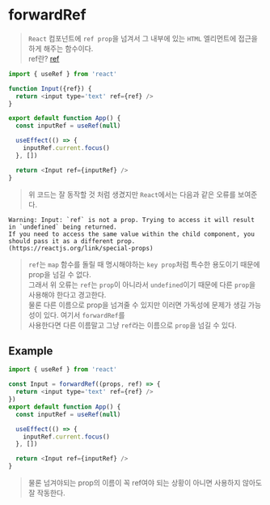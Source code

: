 # forwardRef
> `React` 컴포넌트에 `ref prop`을 넘겨서 그 내부에 있는 `HTML` 엘리먼트에 접근을 하게 해주는 함수이다.  
> ref란? [ref](/REACT/ref.md)
```js
import { useRef } from 'react'

function Input({ref}) {
  return <input type='text' ref={ref} />
}

export default function App() {
  const inputRef = useRef(null)

  useEffect(() => {
    inputRef.current.focus()
  }, [])

  return <Input ref={inputRef} />
}
```
> 위 코드는 잘 동작할 것 처럼 생겼지만 `React`에서는 다음과 같은 오류를 보여준다.
```
Warning: Input: `ref` is not a prop. Trying to access it will result in `undefined` being returned.
If you need to access the same value within the child component, you should pass it as a different prop.
(https://reactjs.org/link/special-props)
```
> `ref`는 `map` 함수를 돌릴 때 명시해야하는 `key prop`처럼 특수한 용도이기 때문에 prop을 넘길 수 없다.  
> 그래서 위 오류는 `ref`는 `prop`이 아니라서 `undefined`이기 때문에 다른 `prop`을 사용해야 한다고 경고한다.  
> 물론 다른 이름으로 prop을 넘겨줄 수 있지만 이러면 가독성에 문제가 생길 가능성이 있다. 여기서 `forwardRef`를  
> 사용한다면 다른 이름말고 그냥 `ref`라는 이름으로 `prop`을 넘길 수 있다.

## Example
```js
import { useRef } from 'react'

const Input = forwardRef((props, ref) => {
  return <input type='text' ref={ref} />
})
export default function App() {
  const inputRef = useRef(null)

  useEffect(() => {
    inputRef.current.focus()
  }, [])

  return <Input ref={inputRef} />
}
```
> 물론 넘겨야되는 prop의 이름이 꼭 ref여야 되는 상황이 아니면 사용하지 않아도 잘 작동한다.
